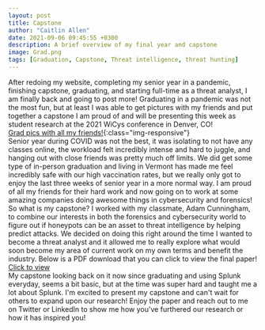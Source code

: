 ```yaml
---
layout: post
title: Capstone
author: "Caitlin Allen"
date: 2021-09-06 09:45:55 +0300
description: A brief overview of my final year and capstone
image: Grad.png
tags: [Graduation, Capstone, Threat intelligence, threat hunting] 
---
```

After redoing my website, completing my senior year in a pandemic, finishing capstone, graduating, and starting full-time as a threat analyst, I am finally back and going to post more! Graduating in a pandemic was not the most fun, but at least I was able to get pictures with my friends and put together a capstone I am proud of and will be presenting this week as student research at the 2021 WiCys conference in Denver, CO!\
[Grad pics with all my friends!](/assets/img/DSC03285-2.jpg){:class="img-responsive"}\
Senior year during COVID was not the best, it was isolating to not have any classes online, the workload felt incredibly intense and hard to juggle, and hanging out with close friends was pretty much off limits. We did get some type of in-person graduation and living in Vermont has made me feel incredibly safe with our high vaccination rates, but we really only got to enjoy the last three weeks of senior year in a more normal way. I am proud of all my friends for their hard work and now going on to work at some amazing companies doing awesome things in cybersecurity and forensics!\
So what is my capstone? I worked with my classmate, Adam Cunningham, to combine our interests in both the forensics and cybersecurity world to figure out if honeypots can be an asset to threat intelligence by helping predict attacks. We decided on doing this right around the time I wanted to become a threat analyst and it allowed me to really explore what would soon become my area of current work on my own terms and benefit the industry. Below is a PDF download that you can click to view the final paper!\
<a href="/assets/CAllen_ACunningham Capstone(7)(1).pdf" download>Click to view<a/>\
My capstone looking back on it now since graduating and using Splunk everyday, seems a bit basic, but at the time was super hard and taught me a lot about Splunk. I'm excited to present my capstone and can't wait for others to expand upon our research! Enjoy the paper and reach out to me on Twitter or LinkedIn to show me how you've furthered our research or how it has inspired you!
